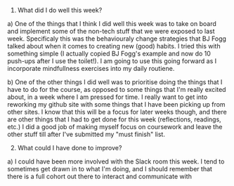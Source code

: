 1) What did I do well this week?

a) One of the things that I think I did well this week was to take on board and implement some of the non-tech stuff that we were exposed to last week. Specificaly this was the behaviouraly change strategies that BJ Fogg talked about when it comes to creating new (good) habits. I tried this with something simple (I actually copied BJ Fogg's example and now do 10 push-ups after I use the toilet!). I am going to use this going forward as I incorporate mindfullness exercises into my daily routiene.

b) One of the other things I did well was to prioritise doing the things that I have to do for the course, as opposed to some things that I'm really excited about, in a week where I am pressed for time. I really want to get into reworking my github site with some things that I have been picking up from other sites. I know that this will be a focus for later weeks though, and there are other things that I had to get done for this week (reflections, readings, etc.) I did a good job of making myself focus on coursework and leave the other stuff till after I've submitted my "must finish" list.

2) What could I have done to improve?

a) I could have been more involved with the Slack room this week. I tend to sometimes get drawn in to what I'm doing, and I should remember that there is a full cohort out there to interact and communicate with